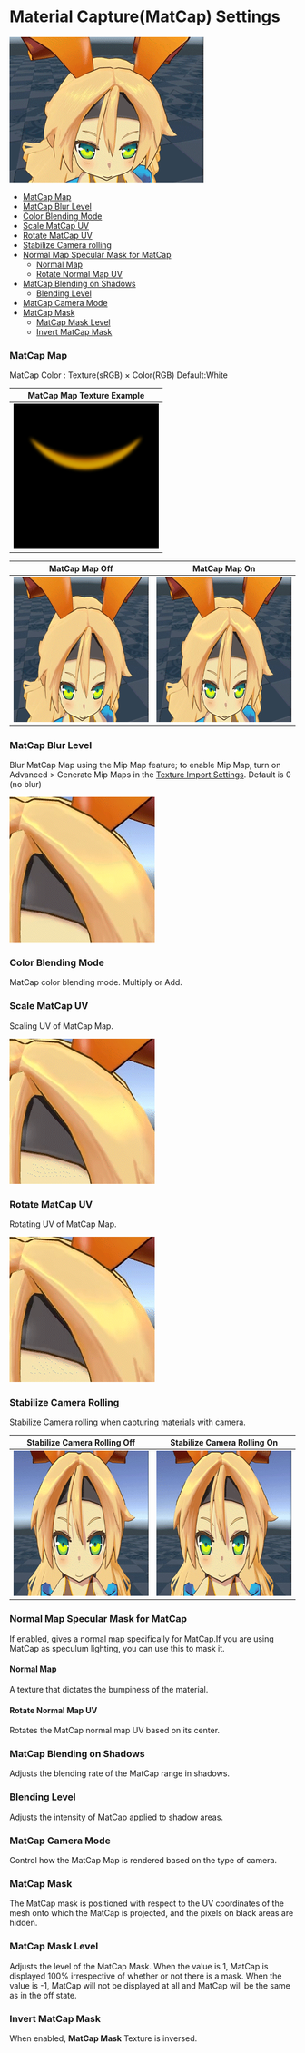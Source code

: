 # Material Capture(MatCap) Settings

<img src="images/MatCap.gif" height="256">

* [MatCap Map](#matcap-map)
* [MatCap Blur Level](#matcap-blur-level)
* [Color Blending Mode](#color-blending-mode)
* [Scale MatCap UV](#scale-matcap-uv)
* [Rotate MatCap UV](#rotate-matcap-uv)
* [Stabilize Camera rolling](#stabilize-camera-rolling)
* [Normal Map Specular Mask for MatCap](#normal-map-specular-mask-for-matcap)
  * [Normal Map](#normal-map)
  * [Rotate Normal Map UV](#rotate-normal-map-uv)
* [MatCap Blending on Shadows](#matcap-blending-on-shadows)
  * [Blending Level](#blending-level)
* [MatCap Camera Mode](#matcap-camera-mode)
* [MatCap Mask](#matcap-mask)
  * [MatCap Mask Level](#matcap-mask-level)
  * [Invert MatCap Mask](#invert-matcap-mask)

### MatCap Map
MatCap Color : Texture(sRGB) × Color(RGB) Default:White

| MatCap Map Texture Example | 
| -- |
| <img src="images/HiLight_Matcap.png" height="256">|



| MatCap Map Off  | MatCap Map On |
| -- | --|
| <img src="images/WithOutMatCap.gif" height="256">| <img src="images/WithMatCap.gif" height="256"> 

### MatCap Blur Level
Blur MatCap Map using the Mip Map feature; to enable Mip Map, turn on Advanced > Generate Mip Maps in the [Texture Import Settings](https://docs.unity3d.com/Manual/class-TextureImporter.html). Default is 0 (no blur)

<img src="images/MatCapBlurLebel.gif" height="256">

### Color Blending Mode
MatCap color blending mode. Multiply or Add.



### Scale MatCap UV
Scaling UV of MatCap Map.

<img src="images/ScaleMatCapUV.gif" height="256">


### Rotate MatCap UV
Rotating UV of MatCap Map.

<img src="images/RotateMatCapUV.gif" height="256">

### Stabilize Camera Rolling
Stabilize Camera rolling when capturing materials with camera.

| Stabilize Camera Rolling Off  | Stabilize Camera Rolling On |
| -- | --|
| <img src="images/StabilizerOff.gif" height="256">| <img src="images/StabilizerOn.gif" height="256"> 


### Normal Map Specular Mask for MatCap
If enabled, gives a normal map specifically for MatCap.If you are using MatCap as speculum lighting, you can use this to mask it.
#### Normal Map
A texture that dictates the bumpiness of the material.
#### Rotate Normal Map UV
Rotates the MatCap normal map UV based on its center.

### MatCap Blending on Shadows
Adjusts the blending rate of the MatCap range in shadows.
### Blending Level
Adjusts the intensity of MatCap applied to shadow areas.
### MatCap Camera Mode
Control how the MatCap Map is rendered based on the type of camera.
### MatCap Mask
The MatCap mask is positioned with respect to the UV coordinates of the mesh onto which the MatCap is projected, and the pixels on black areas are hidden.
### MatCap Mask Level
Adjusts the level of the MatCap Mask. When the value is 1, MatCap is displayed 100% irrespective of whether or not there is a mask. When the value is -1, MatCap will not be displayed at all and MatCap will be the same as in the off state.
### Invert MatCap Mask
When enabled, **MatCap Mask** Texture is inversed.
